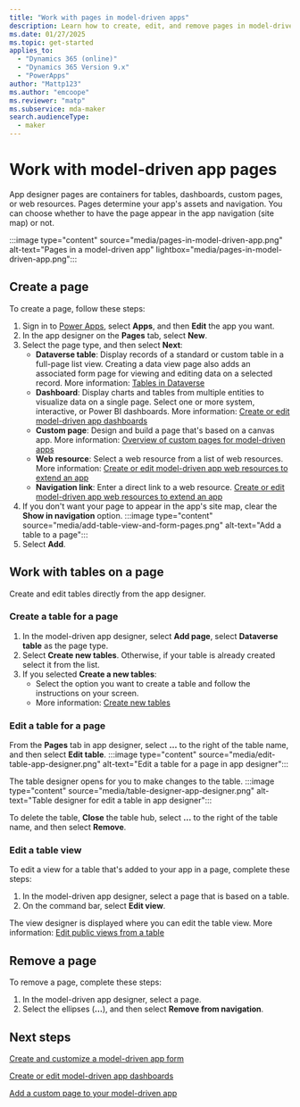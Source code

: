 ```yaml
---
title: "Work with pages in model-driven apps"
description: Learn how to create, edit, and remove pages in model-driven apps.
ms.date: 01/27/2025
ms.topic: get-started
applies_to: 
  - "Dynamics 365 (online)"
  - "Dynamics 365 Version 9.x"
  - "PowerApps"
author: "Mattp123"
ms.author: "emcoope"
ms.reviewer: "matp"
ms.subservice: mda-maker
search.audienceType: 
  - maker
---
```

# Work with model-driven app pages

App designer pages are containers for tables, dashboards, custom pages, or web resources. Pages determine your app's assets and navigation. You can choose whether to have the page appear in the app navigation (site map) or not.

:::image type="content" source="media/pages-in-model-driven-app.png" alt-text="Pages in a model-driven app" lightbox="media/pages-in-model-driven-app.png":::

## Create a page

To create a page, follow these steps:

1. Sign in to [Power Apps](https://make.powerapps.com/?utm_source=padocs&utm_medium=linkinadoc&utm_campaign=referralsfromdoc), select **Apps**, and then **Edit** the app you want.
1. In the app designer on the **Pages** tab, select **New**.
1. Select the page type, and then select **Next**:  
   - **Dataverse table**: Display records of a standard or custom table in a full-page list view. Creating a data view page also adds an associated form page for viewing and editing data on a selected record. More information: [Tables in Dataverse](../data-platform/entity-overview.md)
   - **Dashboard**: Display charts and tables from multiple entities to visualize data on a single page. Select one or more system, interactive, or Power BI dashboards. More information: [Create or edit model-driven app dashboards](create-edit-dashboards.md)
   - **Custom page**: Design and build a page that's based on a canvas app. More information: [Overview of custom pages for model-driven apps](model-app-page-overview.md)
   - **Web resource**: Select a web resource from a list of web resources. More information: [Create or edit model-driven app web resources to extend an app](create-edit-web-resources.md)
   - **Navigation link**: Enter a direct link to a web resource. [Create or edit model-driven app web resources to extend an app](create-edit-web-resources.md)
1. If you don't want your page to appear in the app's site map, clear the **Show in navigation** option.
  :::image type="content" source="media/add-table-view-and-form-pages.png" alt-text="Add a table to a page":::
1. Select **Add**.

## Work with tables on a page

Create and edit tables directly from the app designer.

### Create a table for a page

1. In the model-driven app designer, select **Add page**, select **Dataverse table** as the page type.
1. Select **Create new tables**. Otherwise, if your table is already created select it from the list.
1. If you selected **Create a new tables**: 
   - Select the option you want to create a table and follow the instructions on your screen.
   - More information: [Create new tables](../data-platform/create-edit-entities-portal.md#create-new-tables)

### Edit a table for a page

From the **Pages** tab in app designer, select **...** to the right of the table name, and then select **Edit table**.
:::image type="content" source="media/edit-table-app-designer.png" alt-text="Edit a table for a page in app designer":::

The table designer opens for you to make changes to the table.
:::image type="content" source="media/table-designer-app-designer.png" alt-text="Table designer for edit a table in app designer":::

To delete the table, **Close** the table hub, select **...** to the right of the table name, and then select **Remove**.

### Edit a table view

To edit a view for a table that's added to your app in a page, complete these steps:

1. In the model-driven app designer, select a page that is based on a table.
1. On the command bar, select **Edit view**.

The view designer is displayed where you can edit the table view. More information: [Edit public views from a table](create-or-edit-model-driven-app-view.md#edit-public-views-from-a-table)

## Remove a page

To remove a page, complete these steps:

1. In the model-driven app designer, select a page.
1. Select the ellipses (**...**), and then select **Remove from navigation**.

## Next steps

[Create and customize a model-driven app form](create-and-edit-a-model-driven-form.md)

[Create or edit model-driven app dashboards](create-edit-dashboards.md)

[Add a custom page to your model-driven app](add-page-to-model-app.md)
